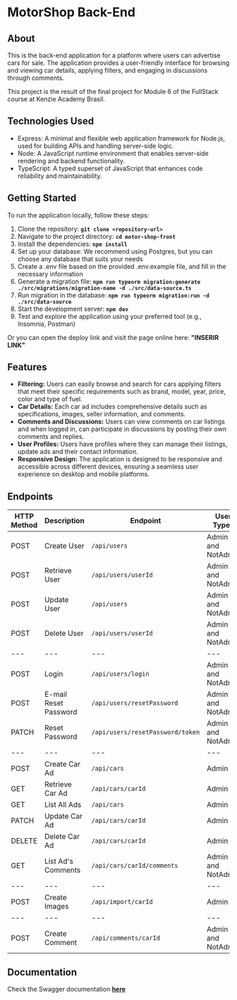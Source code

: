 # MotorShop Back-End

## About
This is the back-end application for a platform where users can advertise cars for sale. The application provides a user-friendly interface for browsing and viewing car details, applying filters, and engaging in discussions through comments. 

This project is the result of the final project for Module 6 of the FullStack course at Kenzie Academy Brasil.


## Technologies Used
- Express: A minimal and flexible web application framework for Node.js, used for building APIs and handling server-side logic.
- Node: A JavaScript runtime environment that enables server-side rendering and backend functionality.
- TypeScript: A typed superset of JavaScript that enhances code reliability and maintainability.


## Getting Started
To run the application locally, follow these steps:

1. Clone the repository: **`git clone <repository-url>`**
2. Navigate to the project directory: **`cd motor-shop-front`**
3. Install the dependencies: **`npm install`**
4. Set up your database: We recommend using Postgres, but you can choose any database that suits your needs
5. Create a .env file based on the provided .env.example file, and fill in the necessary information
6. Generate a migration file: **`npm run typeorm migration:generate ./src/migrations/migration-name -d ./src/data-source.ts`**
7. Run migration in the database: **`npm run typeorm migration:run -d ./src/data-source`**
8. Start the development server: **`npm dev`**
9. Test and explore the application using your preferred tool (e.g., Insomnia, Postman)

Or you can open the deploy link and visit the page online here: **"INSERIR LINK"**


## Features
- **Filtering:** Users can easily browse and search for cars applying filters that meet their specific requirements such as brand, model, year, price, color and type of fuel.
- **Car Details:** Each car ad includes comprehensive details such as specifications, images, seller information, and comments.
- **Comments and Discussions:** Users can view comments on car listings and when logged in, can participate in discussions by posting their own comments and replies.
- **User Profiles:** Users have profiles where they can manage their listings, update ads and their contact information.
- **Responsive Design:** The application is designed to be responsive and accessible across different devices, ensuring a seamless user experience on desktop and mobile platforms.


## Endpoints
| HTTP Method | Description | Endpoint | User Types | Authentication Required |
| --- | --- | --- | --- | --- |
| POST | Create User | `/api/users` | Admin and NotAdmin | No Authentication |
| POST | Retrieve User | `/api/users/userId` | Admin and NotAdmin | Authentication |
| POST | Update User | `/api/users` | Admin and NotAdmin | Authentication |
| POST | Delete User | `/api/users/userId` | Admin and NotAdmin | Authentication |
| --- | --- | --- | --- | --- |
| POST | Login | `/api/users/login` | Admin and NotAdmin | No Authentication |
| POST | E-mail Reset Password | `/api/users/resetPassword` | Admin and NotAdmin | No Authentication |
| PATCH | Reset Password | `/api/users/resetPassword/token` | Admin and NotAdmin | No Authentication |
| --- | --- | --- | --- | --- |
| POST | Create Car Ad | `/api/cars` | Admin | Authentication |
| GET | Retrieve Car Ad | `/api/cars/carId` | Admin | Authentication |
| GET | List All Ads | `/api/cars` | Admin | Authentication |
| PATCH | Update Car Ad | `/api/cars/carId` | Admin | Authentication |
| DELETE | Delete Car Ad | `/api/cars/carId` | Admin | Authentication |
| GET | List Ad's Comments | `/api/cars/carId/comments` | Admin and NotAdmin | No Authentication |
| --- | --- | --- | --- | --- |
| POST | Create Images | `/api/import/carId` | Admin | Authentication |
| --- | --- | --- | --- | --- |
| POST | Create Comment | `/api/comments/carId` | Admin and NotAdmin | Authentication | >>>>Corrigir rota


## Documentation
Check the Swagger documentation **[here](http://localhost:3000/api-docs/#/)**




